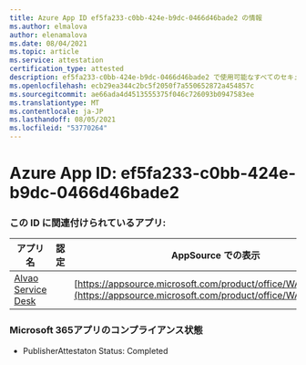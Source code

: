 ```yaml
---
title: Azure App ID ef5fa233-c0bb-424e-b9dc-0466d46bade2 の情報
ms.author: elmalova
author: elenamalova
ms.date: 08/04/2021
ms.topic: article
ms.service: attestation
certification_type: attested
description: ef5fa233-c0bb-424e-b9dc-0466d46bade2 で使用可能なすべてのセキュリティおよびコンプライアンス情報。
ms.openlocfilehash: ecb29ea344c2bc5f2050f7a550652872a454857c
ms.sourcegitcommit: ae66ada4d4513555375f046c726093b0947583ee
ms.translationtype: MT
ms.contentlocale: ja-JP
ms.lasthandoff: 08/05/2021
ms.locfileid: "53770264"
---
```

# <a name="azure-app-id-ef5fa233-c0bb-424e-b9dc-0466d46bade2"></a>Azure App ID: ef5fa233-c0bb-424e-b9dc-0466d46bade2


### <a name="apps-associated-with-this-id"></a>この ID に関連付けられているアプリ:
| **アプリ名** | **認定** | **AppSource での表示** |
|--------------|---------------|-----------------------|
| [Alvao Service Desk](https://docs.microsoft.com/microsoft-365-app-certification/forward/WA200002488) |  | [https://appsource.microsoft.com/product/office/WA200002488](https://appsource.microsoft.com/product/office/WA200002488) |

### <a name="microsoft-365-app-compliance-status"></a>Microsoft 365アプリのコンプライアンス状態
- PublisherAttestaton Status: Completed
